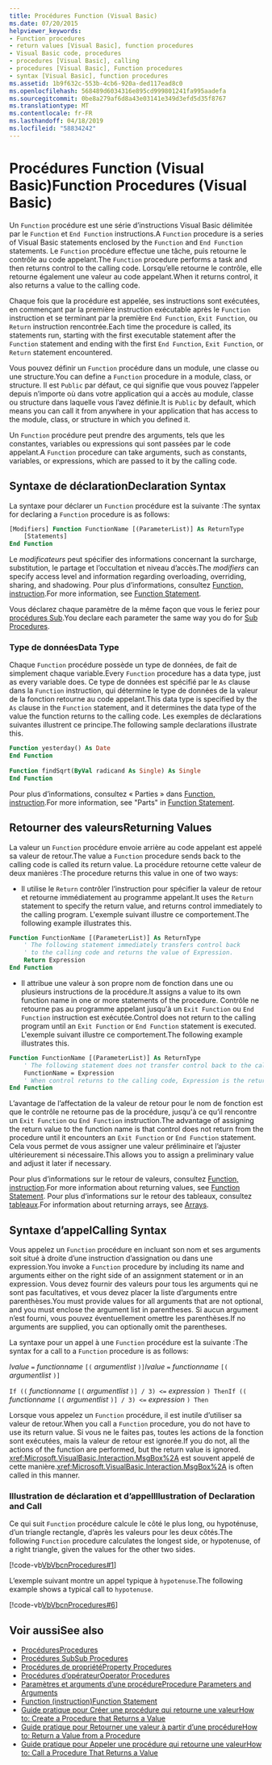 ```yaml
---
title: Procédures Function (Visual Basic)
ms.date: 07/20/2015
helpviewer_keywords:
- Function procedures
- return values [Visual Basic], function procedures
- Visual Basic code, procedures
- procedures [Visual Basic], calling
- procedures [Visual Basic], Function procedures
- syntax [Visual Basic], function procedures
ms.assetid: 1b9f632c-553b-4cb6-920a-ded117ead8c0
ms.openlocfilehash: 568489d6034316e895cd999801241fa995aadefa
ms.sourcegitcommit: 0be8a279af6d8a43e03141e349d3efd5d35f8767
ms.translationtype: MT
ms.contentlocale: fr-FR
ms.lasthandoff: 04/18/2019
ms.locfileid: "58834242"
---
```

# <a name="function-procedures-visual-basic"></a><span data-ttu-id="d6c8f-102">Procédures Function (Visual Basic)</span><span class="sxs-lookup"><span data-stu-id="d6c8f-102">Function Procedures (Visual Basic)</span></span>
<span data-ttu-id="d6c8f-103">Un `Function` procédure est une série d’instructions Visual Basic délimitée par le `Function` et `End Function` instructions.</span><span class="sxs-lookup"><span data-stu-id="d6c8f-103">A `Function` procedure is a series of Visual Basic statements enclosed by the `Function` and `End Function` statements.</span></span> <span data-ttu-id="d6c8f-104">Le `Function` procédure effectue une tâche, puis retourne le contrôle au code appelant.</span><span class="sxs-lookup"><span data-stu-id="d6c8f-104">The `Function` procedure performs a task and then returns control to the calling code.</span></span> <span data-ttu-id="d6c8f-105">Lorsqu’elle retourne le contrôle, elle retourne également une valeur au code appelant.</span><span class="sxs-lookup"><span data-stu-id="d6c8f-105">When it returns control, it also returns a value to the calling code.</span></span>  
  
 <span data-ttu-id="d6c8f-106">Chaque fois que la procédure est appelée, ses instructions sont exécutées, en commençant par la première instruction exécutable après le `Function` instruction et se terminant par la première `End Function`, `Exit Function`, ou `Return` instruction rencontrée.</span><span class="sxs-lookup"><span data-stu-id="d6c8f-106">Each time the procedure is called, its statements run, starting with the first executable statement after the `Function` statement and ending with the first `End Function`, `Exit Function`, or `Return` statement encountered.</span></span>  
  
 <span data-ttu-id="d6c8f-107">Vous pouvez définir un `Function` procédure dans un module, une classe ou une structure.</span><span class="sxs-lookup"><span data-stu-id="d6c8f-107">You can define a `Function` procedure in a module, class, or structure.</span></span> <span data-ttu-id="d6c8f-108">Il est `Public` par défaut, ce qui signifie que vous pouvez l’appeler depuis n’importe où dans votre application qui a accès au module, classe ou structure dans laquelle vous l’avez définie.</span><span class="sxs-lookup"><span data-stu-id="d6c8f-108">It is `Public` by default, which means you can call it from anywhere in your application that has access to the module, class, or structure in which you defined it.</span></span>  
  
 <span data-ttu-id="d6c8f-109">Un `Function` procédure peut prendre des arguments, tels que les constantes, variables ou expressions qui sont passées par le code appelant.</span><span class="sxs-lookup"><span data-stu-id="d6c8f-109">A `Function` procedure can take arguments, such as constants, variables, or expressions, which are passed to it by the calling code.</span></span>  
  
## <a name="declaration-syntax"></a><span data-ttu-id="d6c8f-110">Syntaxe de déclaration</span><span class="sxs-lookup"><span data-stu-id="d6c8f-110">Declaration Syntax</span></span>  
 <span data-ttu-id="d6c8f-111">La syntaxe pour déclarer un `Function` procédure est la suivante :</span><span class="sxs-lookup"><span data-stu-id="d6c8f-111">The syntax for declaring a `Function` procedure is as follows:</span></span>  
  
```vb  
[Modifiers] Function FunctionName [(ParameterList)] As ReturnType  
    [Statements]  
End Function  
```  
  
 <span data-ttu-id="d6c8f-112">Le *modificateurs* peut spécifier des informations concernant la surcharge, substitution, le partage et l’occultation et niveau d’accès.</span><span class="sxs-lookup"><span data-stu-id="d6c8f-112">The *modifiers* can specify access level and information regarding overloading, overriding, sharing, and shadowing.</span></span> <span data-ttu-id="d6c8f-113">Pour plus d’informations, consultez [Function, instruction](../../../../visual-basic/language-reference/statements/function-statement.md).</span><span class="sxs-lookup"><span data-stu-id="d6c8f-113">For more information, see [Function Statement](../../../../visual-basic/language-reference/statements/function-statement.md).</span></span>  
  
 <span data-ttu-id="d6c8f-114">Vous déclarez chaque paramètre de la même façon que vous le feriez pour [procédures Sub](./sub-procedures.md).</span><span class="sxs-lookup"><span data-stu-id="d6c8f-114">You declare each parameter the same way you do for [Sub Procedures](./sub-procedures.md).</span></span>  
  
### <a name="data-type"></a><span data-ttu-id="d6c8f-115">Type de données</span><span class="sxs-lookup"><span data-stu-id="d6c8f-115">Data Type</span></span>  
 <span data-ttu-id="d6c8f-116">Chaque `Function` procédure possède un type de données, de fait de simplement chaque variable.</span><span class="sxs-lookup"><span data-stu-id="d6c8f-116">Every `Function` procedure has a data type, just as every variable does.</span></span> <span data-ttu-id="d6c8f-117">Ce type de données est spécifié par le `As` clause dans la `Function` instruction, qui détermine le type de données de la valeur de la fonction retourne au code appelant.</span><span class="sxs-lookup"><span data-stu-id="d6c8f-117">This data type is specified by the `As` clause in the `Function` statement, and it determines the data type of the value the function returns to the calling code.</span></span> <span data-ttu-id="d6c8f-118">Les exemples de déclarations suivantes illustrent ce principe.</span><span class="sxs-lookup"><span data-stu-id="d6c8f-118">The following sample declarations illustrate this.</span></span>  
  
```vb  
Function yesterday() As Date  
End Function  
  
Function findSqrt(ByVal radicand As Single) As Single  
End Function  
```  
  
 <span data-ttu-id="d6c8f-119">Pour plus d’informations, consultez « Parties » dans [Function, instruction](../../../../visual-basic/language-reference/statements/function-statement.md).</span><span class="sxs-lookup"><span data-stu-id="d6c8f-119">For more information, see "Parts" in [Function Statement](../../../../visual-basic/language-reference/statements/function-statement.md).</span></span>  
  
## <a name="returning-values"></a><span data-ttu-id="d6c8f-120">Retourner des valeurs</span><span class="sxs-lookup"><span data-stu-id="d6c8f-120">Returning Values</span></span>  
 <span data-ttu-id="d6c8f-121">La valeur un `Function` procédure envoie arrière au code appelant est appelé sa valeur de retour.</span><span class="sxs-lookup"><span data-stu-id="d6c8f-121">The value a `Function` procedure sends back to the calling code is called its return value.</span></span> <span data-ttu-id="d6c8f-122">La procédure retourne cette valeur de deux manières :</span><span class="sxs-lookup"><span data-stu-id="d6c8f-122">The procedure returns this value in one of two ways:</span></span>  
  
-   <span data-ttu-id="d6c8f-123">Il utilise le `Return` contrôler l’instruction pour spécifier la valeur de retour et retourne immédiatement au programme appelant.</span><span class="sxs-lookup"><span data-stu-id="d6c8f-123">It uses the `Return` statement to specify the return value, and returns control immediately to the calling program.</span></span> <span data-ttu-id="d6c8f-124">L'exemple suivant illustre ce comportement.</span><span class="sxs-lookup"><span data-stu-id="d6c8f-124">The following example illustrates this.</span></span>  
  
```vb  
Function FunctionName [(ParameterList)] As ReturnType  
    ' The following statement immediately transfers control back  
    ' to the calling code and returns the value of Expression.  
    Return Expression  
End Function  
```  
  
-   <span data-ttu-id="d6c8f-125">Il attribue une valeur à son propre nom de fonction dans une ou plusieurs instructions de la procédure.</span><span class="sxs-lookup"><span data-stu-id="d6c8f-125">It assigns a value to its own function name in one or more statements of the procedure.</span></span> <span data-ttu-id="d6c8f-126">Contrôle ne retourne pas au programme appelant jusqu'à un `Exit Function` ou `End Function` instruction est exécutée.</span><span class="sxs-lookup"><span data-stu-id="d6c8f-126">Control does not return to the calling program until an `Exit Function` or `End Function` statement is executed.</span></span> <span data-ttu-id="d6c8f-127">L'exemple suivant illustre ce comportement.</span><span class="sxs-lookup"><span data-stu-id="d6c8f-127">The following example illustrates this.</span></span>  
  
```vb  
Function FunctionName [(ParameterList)] As ReturnType  
    ' The following statement does not transfer control back to the calling code.  
    FunctionName = Expression  
    ' When control returns to the calling code, Expression is the return value.  
End Function  
```  
  
 <span data-ttu-id="d6c8f-128">L’avantage de l’affectation de la valeur de retour pour le nom de fonction est que le contrôle ne retourne pas de la procédure, jusqu'à ce qu’il rencontre un `Exit Function` ou `End Function` instruction.</span><span class="sxs-lookup"><span data-stu-id="d6c8f-128">The advantage of assigning the return value to the function name is that control does not return from the procedure until it encounters an `Exit Function` or `End Function` statement.</span></span> <span data-ttu-id="d6c8f-129">Cela vous permet de vous assigner une valeur préliminaire et l’ajuster ultérieurement si nécessaire.</span><span class="sxs-lookup"><span data-stu-id="d6c8f-129">This allows you to assign a preliminary value and adjust it later if necessary.</span></span>  
  
 <span data-ttu-id="d6c8f-130">Pour plus d’informations sur le retour de valeurs, consultez [Function, instruction](../../../../visual-basic/language-reference/statements/function-statement.md).</span><span class="sxs-lookup"><span data-stu-id="d6c8f-130">For more information about returning values, see [Function Statement](../../../../visual-basic/language-reference/statements/function-statement.md).</span></span> <span data-ttu-id="d6c8f-131">Pour plus d’informations sur le retour des tableaux, consultez [tableaux](../../../../visual-basic/programming-guide/language-features/arrays/index.md).</span><span class="sxs-lookup"><span data-stu-id="d6c8f-131">For information about returning arrays, see [Arrays](../../../../visual-basic/programming-guide/language-features/arrays/index.md).</span></span>  
  
## <a name="calling-syntax"></a><span data-ttu-id="d6c8f-132">Syntaxe d’appel</span><span class="sxs-lookup"><span data-stu-id="d6c8f-132">Calling Syntax</span></span>  
 <span data-ttu-id="d6c8f-133">Vous appelez un `Function` procédure en incluant son nom et ses arguments soit situé à droite d’une instruction d’assignation ou dans une expression.</span><span class="sxs-lookup"><span data-stu-id="d6c8f-133">You invoke a `Function` procedure by including its name and arguments either on the right side of an assignment statement or in an expression.</span></span> <span data-ttu-id="d6c8f-134">Vous devez fournir des valeurs pour tous les arguments qui ne sont pas facultatives, et vous devez placer la liste d’arguments entre parenthèses.</span><span class="sxs-lookup"><span data-stu-id="d6c8f-134">You must provide values for all arguments that are not optional, and you must enclose the argument list in parentheses.</span></span> <span data-ttu-id="d6c8f-135">Si aucun argument n’est fourni, vous pouvez éventuellement omettre les parenthèses.</span><span class="sxs-lookup"><span data-stu-id="d6c8f-135">If no arguments are supplied, you can optionally omit the parentheses.</span></span>  
  
 <span data-ttu-id="d6c8f-136">La syntaxe pour un appel à une `Function` procédure est la suivante :</span><span class="sxs-lookup"><span data-stu-id="d6c8f-136">The syntax for a call to a `Function` procedure is as follows:</span></span>  
  
 <span data-ttu-id="d6c8f-137">*lvalue*  `=`  *functionname* `[(` *argumentlist* `)]`</span><span class="sxs-lookup"><span data-stu-id="d6c8f-137">*lvalue*  `=`  *functionname* `[(` *argumentlist* `)]`</span></span>  
  
 <span data-ttu-id="d6c8f-138">`If ((` *functionname* `[(` *argumentlist* `)] / 3) <=`  *expression* `) Then`</span><span class="sxs-lookup"><span data-stu-id="d6c8f-138">`If ((` *functionname* `[(` *argumentlist* `)] / 3) <=`  *expression* `) Then`</span></span>  
  
 <span data-ttu-id="d6c8f-139">Lorsque vous appelez un `Function` procédure, il est inutile d’utiliser sa valeur de retour.</span><span class="sxs-lookup"><span data-stu-id="d6c8f-139">When you call a `Function` procedure, you do not have to use its return value.</span></span> <span data-ttu-id="d6c8f-140">Si vous ne le faites pas, toutes les actions de la fonction sont exécutées, mais la valeur de retour est ignorée.</span><span class="sxs-lookup"><span data-stu-id="d6c8f-140">If you do not, all the actions of the function are performed, but the return value is ignored.</span></span> <span data-ttu-id="d6c8f-141"><xref:Microsoft.VisualBasic.Interaction.MsgBox%2A> est souvent appelé de cette manière.</span><span class="sxs-lookup"><span data-stu-id="d6c8f-141"><xref:Microsoft.VisualBasic.Interaction.MsgBox%2A> is often called in this manner.</span></span>  
  
### <a name="illustration-of-declaration-and-call"></a><span data-ttu-id="d6c8f-142">Illustration de déclaration et d’appel</span><span class="sxs-lookup"><span data-stu-id="d6c8f-142">Illustration of Declaration and Call</span></span>  
 <span data-ttu-id="d6c8f-143">Ce qui suit `Function` procédure calcule le côté le plus long, ou hypoténuse, d’un triangle rectangle, d’après les valeurs pour les deux côtés.</span><span class="sxs-lookup"><span data-stu-id="d6c8f-143">The following `Function` procedure calculates the longest side, or hypotenuse, of a right triangle, given the values for the other two sides.</span></span>  
  
 [!code-vb[VbVbcnProcedures#1](~/samples/snippets/visualbasic/VS_Snippets_VBCSharp/VbVbcnProcedures/VB/Class1.vb#1)]  
  
 <span data-ttu-id="d6c8f-144">L’exemple suivant montre un appel typique à `hypotenuse`.</span><span class="sxs-lookup"><span data-stu-id="d6c8f-144">The following example shows a typical call to `hypotenuse`.</span></span>  
  
 [!code-vb[VbVbcnProcedures#6](~/samples/snippets/visualbasic/VS_Snippets_VBCSharp/VbVbcnProcedures/VB/Class1.vb#6)]  
  
## <a name="see-also"></a><span data-ttu-id="d6c8f-145">Voir aussi</span><span class="sxs-lookup"><span data-stu-id="d6c8f-145">See also</span></span>

- [<span data-ttu-id="d6c8f-146">Procédures</span><span class="sxs-lookup"><span data-stu-id="d6c8f-146">Procedures</span></span>](./index.md)
- [<span data-ttu-id="d6c8f-147">Procédures Sub</span><span class="sxs-lookup"><span data-stu-id="d6c8f-147">Sub Procedures</span></span>](./sub-procedures.md)
- [<span data-ttu-id="d6c8f-148">Procédures de propriété</span><span class="sxs-lookup"><span data-stu-id="d6c8f-148">Property Procedures</span></span>](./property-procedures.md)
- [<span data-ttu-id="d6c8f-149">Procédures d’opérateur</span><span class="sxs-lookup"><span data-stu-id="d6c8f-149">Operator Procedures</span></span>](./operator-procedures.md)
- [<span data-ttu-id="d6c8f-150">Paramètres et arguments d’une procédure</span><span class="sxs-lookup"><span data-stu-id="d6c8f-150">Procedure Parameters and Arguments</span></span>](./procedure-parameters-and-arguments.md)
- [<span data-ttu-id="d6c8f-151">Function (instruction)</span><span class="sxs-lookup"><span data-stu-id="d6c8f-151">Function Statement</span></span>](../../../../visual-basic/language-reference/statements/function-statement.md)
- [<span data-ttu-id="d6c8f-152">Guide pratique pour Créer une procédure qui retourne une valeur</span><span class="sxs-lookup"><span data-stu-id="d6c8f-152">How to: Create a Procedure that Returns a Value</span></span>](./how-to-create-a-procedure-that-returns-a-value.md)
- [<span data-ttu-id="d6c8f-153">Guide pratique pour Retourner une valeur à partir d’une procédure</span><span class="sxs-lookup"><span data-stu-id="d6c8f-153">How to: Return a Value from a Procedure</span></span>](./how-to-return-a-value-from-a-procedure.md)
- [<span data-ttu-id="d6c8f-154">Guide pratique pour Appeler une procédure qui retourne une valeur</span><span class="sxs-lookup"><span data-stu-id="d6c8f-154">How to: Call a Procedure That Returns a Value</span></span>](./how-to-call-a-procedure-that-returns-a-value.md)
